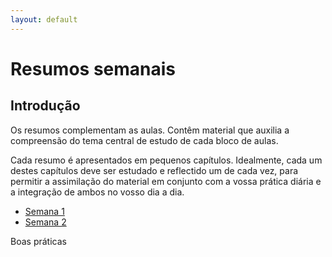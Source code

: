 ```yaml
---
layout: default
---
```

# Resumos semanais

## Introdução

Os resumos complementam as aulas. Contêm material que auxilia a compreensão do tema central de estudo de cada bloco de aulas. 

Cada resumo é apresentados em pequenos capítulos. Idealmente, cada um destes capítulos deve ser estudado e reflectido um de cada vez, para permitir a assimilação do material em conjunto com a vossa prática diária e a integração de ambos no vosso dia a dia. 

+ [Semana 1](/aulas/abr2015/semana1.html) 
+ [Semana 2](/aulas/abr2015/semana2.html) 

Boas práticas
